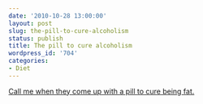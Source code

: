 ```yaml
---
date: '2010-10-28 13:00:00'
layout: post
slug: the-pill-to-cure-alcoholism
status: publish
title: The pill to cure alcoholism
wordpress_id: '704'
categories:
- Diet
---
```


[Call me when they come up with a pill to cure being fat.](http://www.dailymail.co.uk/health/article-1153524/Could-pill-cure-alcoholism-Doctor-drinking-early-grave-tells-fairy-tale-recovery.html)
